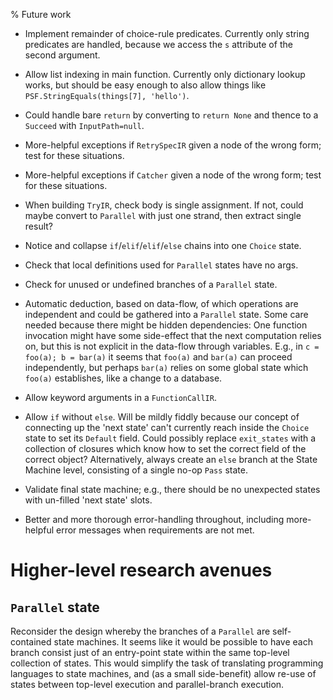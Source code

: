% Future work

* Implement remainder of choice-rule predicates.  Currently only
  string predicates are handled, because we access the `s` attribute
  of the second argument.

* Allow list indexing in main function.  Currently only dictionary
  lookup works, but should be easy enough to also allow things like
  `PSF.StringEquals(things[7], 'hello')`.

* Could handle bare `return` by converting to `return None` and
  thence to a `Succeed` with `InputPath=null`.

* More-helpful exceptions if `RetrySpecIR` given a node of the wrong
  form; test for these situations.

* More-helpful exceptions if `Catcher` given a node of the wrong
  form; test for these situations.

* When building `TryIR`, check body is single assignment.  If not,
  could maybe convert to `Parallel` with just one strand, then extract
  single result?

* Notice and collapse `if`/`elif`/`elif`/`else` chains into one
  `Choice` state.

* Check that local definitions used for `Parallel` states have no
  args.

* Check for unused or undefined branches of a `Parallel` state.

* Automatic deduction, based on data-flow, of which operations are
  independent and could be gathered into a `Parallel` state.  Some
  care needed because there might be hidden dependencies: One function
  invocation might have some side-effect that the next computation
  relies on, but this is not explicit in the data-flow through
  variables.  E.g., in `c = foo(a); b = bar(a)` it seems that `foo(a)`
  and `bar(a)` can proceed independently, but perhaps `bar(a)` relies
  on some global state which `foo(a)` establishes, like a change to a
  database.

* Allow keyword arguments in a `FunctionCallIR`.

* Allow `if` without `else`.  Will be mildly fiddly because our
  concept of connecting up the 'next state' can't currently reach
  inside the `Choice` state to set its `Default` field.  Could
  possibly replace `exit_states` with a collection of closures which
  know how to set the correct field of the correct object?
  Alternatively, always create an `else` branch at the State Machine
  level, consisting of a single no-op `Pass` state.

* Validate final state machine; e.g., there should be no unexpected
  states with un-filled 'next state' slots.

* Better and more thorough error-handling throughout, including
  more-helpful error messages when requirements are not met.


# Higher-level research avenues

## `Parallel` state

Reconsider the design whereby the branches of a `Parallel` are
self-contained state machines.  It seems like it would be possible to
have each branch consist just of an entry-point state within the same
top-level collection of states.  This would simplify the task of
translating programming languages to state machines, and (as a small
side-benefit) allow re-use of states between top-level execution and
parallel-branch execution.
